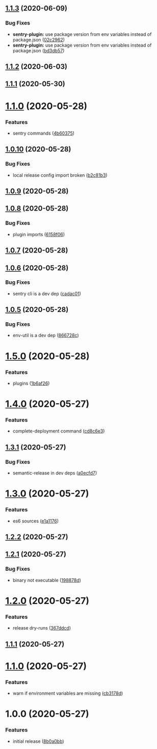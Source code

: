 ## [1.1.3](https://github.com/madebyheyday/release-util/compare/v1.1.2...v1.1.3) (2020-06-09)


### Bug Fixes

* **sentry-plugin:** use package version from env variables instead of package.json ([02c2962](https://github.com/madebyheyday/release-util/commit/02c2962))
* **sentry-plugin:** use package version from env variables instead of package.json ([bd3db57](https://github.com/madebyheyday/release-util/commit/bd3db57))

## [1.1.2](https://github.com/madebyheyday/release-util/compare/v1.1.1...v1.1.2) (2020-06-03)

## [1.1.1](https://github.com/madebyheyday/release-util/compare/v1.1.0...v1.1.1) (2020-05-30)

# [1.1.0](https://github.com/madebyheyday/release-util/compare/v1.0.10...v1.1.0) (2020-05-28)


### Features

* sentry commands ([4b60375](https://github.com/madebyheyday/release-util/commit/4b60375))

## [1.0.10](https://github.com/madebyheyday/release-util/compare/v1.0.9...v1.0.10) (2020-05-28)


### Bug Fixes

* local release config import broken ([b2c81b3](https://github.com/madebyheyday/release-util/commit/b2c81b3))

## [1.0.9](https://github.com/madebyheyday/release-util/compare/v1.0.8...v1.0.9) (2020-05-28)

## [1.0.8](https://github.com/madebyheyday/release-util/compare/v1.0.7...v1.0.8) (2020-05-28)


### Bug Fixes

* plugin imports ([6158f06](https://github.com/madebyheyday/release-util/commit/6158f06))

## [1.0.7](https://github.com/madebyheyday/release-util/compare/v1.0.6...v1.0.7) (2020-05-28)

## [1.0.6](https://github.com/madebyheyday/release-util/compare/v1.0.5...v1.0.6) (2020-05-28)


### Bug Fixes

* sentry cli is a dev dep ([cadac01](https://github.com/madebyheyday/release-util/commit/cadac01))

## [1.0.5](https://github.com/madebyheyday/release-util/compare/v1.0.4...v1.0.5) (2020-05-28)


### Bug Fixes

* env-util is a dev dep ([866728c](https://github.com/madebyheyday/release-util/commit/866728c))

# [1.5.0](https://github.com/seibert-io/heyday-releases/compare/v1.4.0...v1.5.0) (2020-05-28)


### Features

* plugins ([1b6af26](https://github.com/seibert-io/heyday-releases/commit/1b6af26))

# [1.4.0](https://github.com/seibert-io/heyday-releases/compare/v1.3.1...v1.4.0) (2020-05-27)


### Features

* complete-deployment command ([cd8c6e3](https://github.com/seibert-io/heyday-releases/commit/cd8c6e3))

## [1.3.1](https://github.com/seibert-io/heyday-releases/compare/v1.3.0...v1.3.1) (2020-05-27)


### Bug Fixes

* semantic-release in dev deps ([a0ecfd7](https://github.com/seibert-io/heyday-releases/commit/a0ecfd7))

# [1.3.0](https://github.com/seibert-io/heyday-releases/compare/v1.2.2...v1.3.0) (2020-05-27)


### Features

* es6 sources ([e1a1176](https://github.com/seibert-io/heyday-releases/commit/e1a1176))

## [1.2.2](https://github.com/seibert-io/heyday-releases/compare/v1.2.1...v1.2.2) (2020-05-27)

## [1.2.1](https://github.com/seibert-io/heyday-releases/compare/v1.2.0...v1.2.1) (2020-05-27)


### Bug Fixes

* binary not executable ([198878d](https://github.com/seibert-io/heyday-releases/commit/198878d))

# [1.2.0](https://github.com/seibert-io/heyday-releases/compare/v1.1.1...v1.2.0) (2020-05-27)


### Features

* release dry-runs ([367ddcd](https://github.com/seibert-io/heyday-releases/commit/367ddcd))

## [1.1.1](https://github.com/seibert-io/heyday-releases/compare/v1.1.0...v1.1.1) (2020-05-27)

# [1.1.0](https://github.com/seibert-io/heyday-releases/compare/v1.0.0...v1.1.0) (2020-05-27)

### Features

- warn if environment variables are missing ([cb3178d](https://github.com/seibert-io/heyday-releases/commit/cb3178d))

# 1.0.0 (2020-05-27)

### Features

- initial release ([8b0a0bb](https://github.com/seibert-io/heyday-releases/commit/8b0a0bb))
